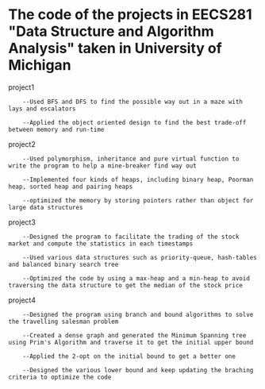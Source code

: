 The code of the projects in EECS281 "Data Structure and Algorithm Analysis" taken in University of Michigan
===========================================================================================================

project1

        --Used BFS and DFS to find the possible way out in a maze with lays and escalators
        
        --Applied the object oriented design to find the best trade-off between memory and run-time
        
project2

        --Used polymorphism, inheritance and pure virtual function to write the program to help a mine-breaker find way out
        
        --Implemented four kinds of heaps, including binary heap, Poorman heap, sorted heap and pairing heaps
        
        --optimized the memory by storing pointers rather than object for large data structures
        
project3

        --Designed the program to facilitate the trading of the stock market and compute the statistics in each timestamps
        
        --Used various data structures such as priority-queue, hash-tables and balanced binary search tree
        
        --Optimized the code by using a max-heap and a min-heap to avoid traversing the data structure to get the median of the stock price
        
project4

        --Designed the program using branch and bound algorithms to solve the travelling salesman problem
        
        --Created a dense graph and generated the Minimum Spanning tree using Prim's Algorithm and traverse it to get the initial upper bound
        
        --Applied the 2-opt on the initial bound to get a better one
        
        --Designed the various lower bound and keep updating the braching criteria to optimize the code
